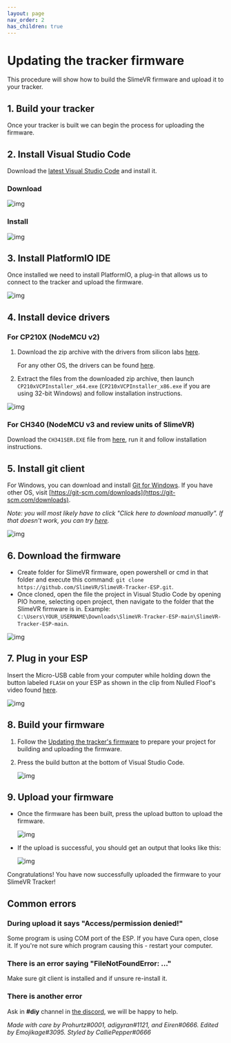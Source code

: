 ```yaml
---
layout: page
nav_order: 2
has_children: true
---
```


# Updating the tracker firmware

This procedure will show how to build the SlimeVR firmware and upload it to your tracker.

## 1. Build your tracker

Once your tracker is built we can begin the process for uploading the firmware.

## 2. Install Visual Studio Code

Download the [latest Visual Studio Code](https://code.visualstudio.com/download) and install it.

### Download

![img](https://i.imgur.com/jXPXIFz.gif)

### Install

![img](https://i.imgur.com/hAm3Zu0.gif)

## 3. Install PlatformIO IDE

Once installed we need to install PlatformIO, a plug-in that allows us to connect to the tracker and upload the firmware.

![img](https://i.imgur.com/ebV0IgT.gif)

## 4. Install device drivers

### For CP210X (NodeMCU v2)

1. Download the zip archive with the drivers from silicon labs [here](https://www.silabs.com/documents/public/software/CP210x_Universal_Windows_Driver.zip).

   For any other OS, the drivers can be found [here](https://www.silabs.com/developers/usb-to-uart-bridge-vcp-drivers).

1. Extract the files from the downloaded zip archive, then launch `CP210xVCPInstaller_x64.exe` (`CP210xVCPInstaller_x86.exe` if you are using 32-bit Windows) and follow installation instructions.

![img](https://i.imgur.com/9Ztro0h.gif)

### For CH340 (NodeMCU v3 and review units of SlimeVR)

Download the `CH341SER.EXE` file from [here](https://cdn.sparkfun.com/assets/learn_tutorials/8/4/4/CH341SER.EXE), run it and follow installation instructions.

## 5. Install git client

For Windows, you can download and install [Git for Windows](https://git-scm.com/download/win). If you have other OS, visit [https://git-scm.com/downloads](https://git-scm.com/downloads).

_Note: you will most likely have to click "Click here to download manually". If that doesn't work, you can try [here](https://gitforwindows.org/)._

![img](https://i.imgur.com/wam3ea1.gif)

## 6. Download the firmware

* Create folder for SlimeVR firmware, open powershell or cmd in that folder and execute this command: `git clone https://github.com/SlimeVR/SlimeVR-Tracker-ESP.git`.
* Once cloned, open the file the project in Visual Studio Code by opening PIO home, selecting open project, then navigate to the folder that the SlimeVR firmware is in. Example: `C:\Users\YOUR_USERNAME\Downloads\SlimeVR-Tracker-ESP-main\SlimeVR-Tracker-ESP-main`.

![img](https://i.imgur.com/G0egnh6.gif)

## 7. Plug in your ESP

Insert the Micro-USB cable from your computer while holding down the button labeled `FLASH` on your ESP as shown in the clip from Nulled Floof's video found [here](https://youtu.be/e1oExyYlTzs?t=358).

![img](https://i.imgur.com/scWknId.gif)

## 8. Build your firmware

1. Follow the [Updating the tracker's firmware](configuring_project.md) to prepare your project for building and uploading the firmware.
1. Press the build button at the bottom of Visual Studio Code.

   ![img](https://i.imgur.com/EmSkhFp.png)

## 9. Upload your firmware

* Once the firmware has been built, press the upload button to upload the firmware.

  ![img](https://i.imgur.com/lI3PFVC.png)

* If the upload is successful, you should get an output that looks like this:

  ![img](https://i.imgur.com/SDQcCr1.png)

Congratulations! You have now successfully uploaded the firmware to your SlimeVR Tracker!

## Common errors

### During upload it says "Access/permission denied!"

Some program is using COM port of the ESP. If you have Cura open, close it. If you're not sure which program causing this - restart your computer.

### There is an error saying "FileNotFoundError: ..."

Make sure git client is installed and if unsure re-install it.

### There is another error

Ask in **#diy** channel in [the discord](https://discord.gg/slimevr), we will be happy to help.

*Made with care by Prohurtz#0001, adigyran#1121, and Eiren#0666. Edited by Emojikage#3095. Styled by CalliePepper#0666*
